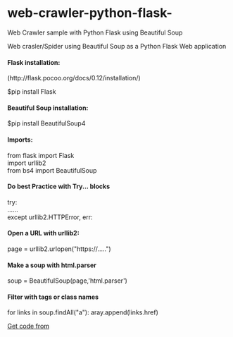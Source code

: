 # web-crawler-python-flask-
Web Crawler sample with Python Flask using Beautiful Soup

Web crasler/Spider using Beautiful Soup as a Python Flask Web application<br>

<h4>Flask installation:</h4> (http://flask.pocoo.org/docs/0.12/installation/)

$pip install Flask

<h4>Beautiful Soup installation:</h4>

$pip install BeautifulSoup4

<h4>Imports:</h4>

from flask import Flask<br>
import urllib2<br>
from bs4 import BeautifulSoup  <br>

<h4> Do best Practice with Try... blocks</h4>

try:<br>
       ...... <br>
    except urllib2.HTTPError, err:<br>
	
<h4>Open a URL with urllib2:</h4>

page = urllib2.urlopen("https://.....")<br>

<h4>Make a soup with html.parser</h4>

soup = BeautifulSoup(page,'html.parser')

<h4>Filter with tags or class names</h4>

for links in soup.findAll("a"):
	aray.append(links.href)

 <a href="https://github.com/muralidhararao/web-crawler-python-flask-/blob/master/web-crawler.py">Get code from</a>
